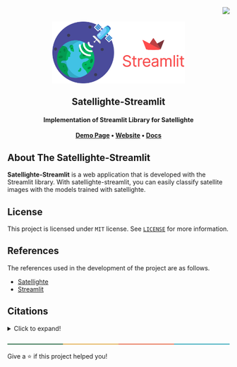 <p align="right">
    <a href="https://www.buymeacoffee.com/canturan10"><img src="https://img.buymeacoffee.com/button-api/?text=You can buy me a coffee&emoji=&slug=canturan10&button_colour=5F7FFF&font_colour=ffffff&font_family=Comic&outline_colour=000000&coffee_colour=FFDD00" width="200" /></a>
</p>

<!-- PROJECT SUMMARY -->
<p align="center">
    <img width="300px" src="https://raw.githubusercontent.com/canturan10/satellighte-streamlit/master/src/satellighte-streamlit.png" align="center" alt="satellighte-streamlit" />
<h2 align="center">Satellighte-Streamlit</h2>
<h4 align="center">Implementation of Streamlit Library for Satellighte</h4>

<p align="center">
    <strong>
        <a href="https://share.streamlit.io/canturan10/satellighte-streamlit/app.py">Demo Page</a>
        •
        <a href="https://canturan10.github.io/satellighte/">Website</a>
        •
        <a href="https://satellighte.readthedocs.io/">Docs</a>
    </strong>
</p>

<!-- ABOUT THE PROJECT -->
## About The Satellighte-Streamlit

**Satellighte-Streamlit** is a web application that is developed with the Streamlit library. With satellighte-streamlit, you can easily classify satellite images with the models trained with satellighte.

<!-- LICENSE -->
## License

This project is licensed under `MIT` license. See [`LICENSE`](LICENSE) for more information.

<!-- REFERENCES -->
## References

The references used in the development of the project are as follows.

- [Satellighte](https://github.com/canturan10/satellighte)
- [Streamlit](https://streamlit.io/)

<!-- CITATIONS -->
## Citations

<details>
  <summary>Click to expand!</summary>

```bibtex
@misc{Turan_satellighte,
author = {Turan, Oguzcan},
title = {{satellighte}},
url = {https://github.com/canturan10/satellighte}
}
```

</details>

![-----------------------------------------------------](https://raw.githubusercontent.com/canturan10/readme-template/master/src/colored_4b.png)

Give a ⭐️ if this project helped you!
